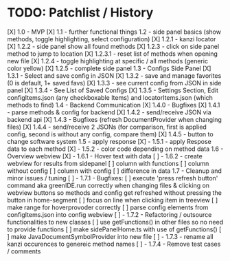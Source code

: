 # TODO: Patchlist / History

[X] 1.0 - MVP
[X] 1.1 - further functional things
1.2 - side panel basics (show methods, toggle highlighting, select configuration)
[X] 1.2.1 - kanzi locator
[X] 1.2.2 - side panel show all found methods
[X] 1.2.3 - click on side panel method to jump to location
    [X] 1.2.3.1 - reset list of methods when opening new file
[X] 1.2.4 - toggle highlighting at specific / all methods (generic color yellow)
[X] 1.2.5 - complete side panel
1.3 - Configs Side Panel
[X] 1.3.1 - Select and save config in JSON
[X] 1.3.2 - save and manage favorites (0 is default, 1+ saved favs)
[X] 1.3.3 - see current config from JSON in side panel
[X] 1.3.4 - See List of Saved Configs
[X] 1.3.5 - Settings Section, Edit configItems.json (any checkboxable Items) and locatorItems.json (which methods to find)
1.4 - Backend Communication
[X] 1.4.0 - Bugfixes
[X] 1.4.1 - parse methods & config for backend
[X] 1.4.2 - send/receive JSON via backend api
[X] 1.4.3 - Bugfixes (refresh DocumentProvider when changing files)
[X] 1.4.4 - send/receive 2 JSONs (for comparison, first is applied config, second is without any config, compare them)
[X] 1.4.5 - button to change software system
1.5 - apply response
[X] - 1.5.1 - apply Respose data to each method
[X] - 1.5.2 - color code depending on method data
1.6 - Overview webview
[X] - 1.6.1 - Hover text with data
[ ] - 1.6.2 - create webview for results from sidepanel
          [ ] column with functions
          [ ] column without config
          [ ] column with config
          [ ] difference in data
1.7 - Cleanup and minor issues / tuning
[ ] - 1.7.1 - Bugfixes:
          [ ] execute 'press refresh button' command aka greenIDE.run correctly
              when changing files & clicking on webview buttons so methods and config get
              refreshed without pressing the button in home-segment
          [ ] focus on line when clicking item in treeview
          [ ] make range for hoverprovoder correctly
          [ ] parse config elements from configItems.json into config webview
[ ] - 1.7.2 - Refactoring / outsource functionalities to new classes
          [ ] use getFunctions() in other files so no need to provide functions
          [ ] make sidePanelHome.ts with use of getFunctions()
          [ ] make JavaDocumentSymbolProvider into new file
[ ] - 1.7.3 - rename all kanzi occurences to genereic method names
[ ] - 1.7.4 - Remove test cases / comments